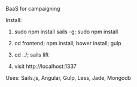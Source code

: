 BaaS for campaigning

Install:
1. sudo npm install sails -g; sudo npm install

2. cd frontend; npm install; bower install; gulp

3. cd ../; sails lift

4. visit http://localhost:1337

Uses:
Sails.js, Angular, Gulp, Less, Jade, Mongodb